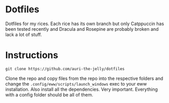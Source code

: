 # Dotfiles
Dotfiles for my rices. Each rice has its own branch but only Catppuccin has been tested recently and Dracula and Rosepine are probably broken and lack a lot of stuff.

# Instructions
    git clone https://github.com/auri-the-jelly/dotfiles
Clone the repo and copy files from the repo into the respective folders and change the `.config/eww/scripts/launch_windows` exec to your eww installation. Also install all the dependencies. Very important. Everything with a config folder should be all of them.

[](/Pictures/Assets/20240507_07h33m10s_grim.png)